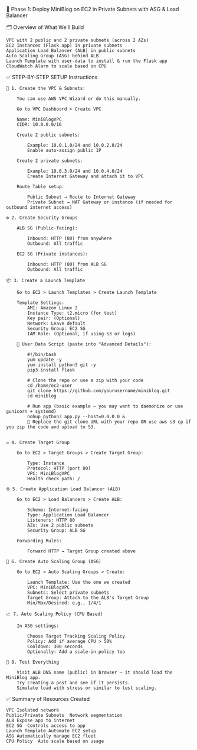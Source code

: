 🚀 Phase 1: Deploy MiniBlog on EC2 in Private Subnets with ASG & Load Balancer

🗂️ Overview of What We'll Build

    VPC with 2 public and 2 private subnets (across 2 AZs)
    EC2 Instances (Flask app) in private subnets
    Application Load Balancer (ALB) in public subnets
    Auto Scaling Group (ASG) behind ALB
    Launch Template with user-data to install & run the Flask app
    CloudWatch Alarm to scale based on CPU



✅ STEP-BY-STEP SETUP Instructions

    🔧 1. Create the VPC & Subnets:

        You can use AWS VPC Wizard or do this manually.

        Go to VPC Dashboard > Create VPC
        
        Name: MiniBlogVPC
        CIDR: 10.0.0.0/16

        Create 2 public subnets:    

            Example: 10.0.1.0/24 and 10.0.2.0/24
            Enable auto-assign public IP

        Create 2 private subnets:

            Example: 10.0.3.0/24 and 10.0.4.0/24
            Create Internet Gateway and attach it to VPC

        Route Table setup:

            Public Subnet → Route to Internet Gateway
            Private Subnet → NAT Gateway or instance (if needed for outbound internet access)

    ⚙️ 2. Create Security Groups

        ALB SG (Public-facing):

            Inbound: HTTP (80) from anywhere
            Outbound: All traffic

        EC2 SG (Private instances):

            Inbound: HTTP (80) from ALB SG
            Outbound: All traffic

    📦 3. Create a Launch Template

        Go to EC2 > Launch Templates > Create Launch Template

        Template Settings:
            AMI: Amazon Linux 2
            Instance Type: t2.micro (for test)
            Key pair: (Optional)
            Network: Leave default
            Security Group: EC2 SG
            IAM Role: (Optional, if using S3 or logs)

        📜 User Data Script (paste into "Advanced Details"):

            #!/bin/bash
            yum update -y
            yum install python3 git -y
            pip3 install flask

            # Clone the repo or use a zip with your code
            cd /home/ec2-user
            git clone https://github.com/yourusername/miniblog.git
            cd miniblog

            # Run app (basic example — you may want to daemonize or use gunicorn + systemd)
            nohup python3 app.py --host=0.0.0.0 &
            🔁 Replace the git clone URL with your repo OR use aws s3 cp if you zip the code and upload to S3.


    ⚖️ 4. Create Target Group

        Go to EC2 > Target Groups > Create Target Group:

            Type: Instance
            Protocol: HTTP (port 80)
            VPC: MiniBlogVPC
            Health check path: /

    🌐 5. Create Application Load Balancer (ALB)
    
        Go to EC2 > Load Balancers > Create ALB:

            Scheme: Internet-facing
            Type: Application Load Balancer
            Listeners: HTTP 80
            AZs: Use 2 public subnets
            Security Group: ALB SG

        Forwarding Rules:

            Forward HTTP → Target Group created above

    🧱 6. Create Auto Scaling Group (ASG)

        Go to EC2 > Auto Scaling Groups > Create:

            Launch Template: Use the one we created
            VPC: MiniBlogVPC
            Subnets: Select private subnets
            Target Group: Attach to the ALB's Target Group
            Min/Max/Desired: e.g., 1/4/1

    📈 7. Auto Scaling Policy (CPU Based)

        In ASG settings:

            Choose Target Tracking Scaling Policy
            Policy: Add if average CPU > 50%
            Cooldown: 300 seconds
            Optionally: Add a scale-in policy too

    🧪 8. Test Everything

        Visit ALB DNS name (public) in browser — it should load the MiniBlog app.
        Try creating a post and see if it persists.
        Simulate load with stress or similar to test scaling.

✅ Summary of Resources Created

    VPC	Isolated network
    Public/Private Subnets	Network segmentation
    ALB	Expose app to internet
    EC2 SG	Controls access to app
    Launch Template	Automate EC2 setup
    ASG	Automatically manage EC2 fleet
    CPU Policy	Auto scale based on usage
